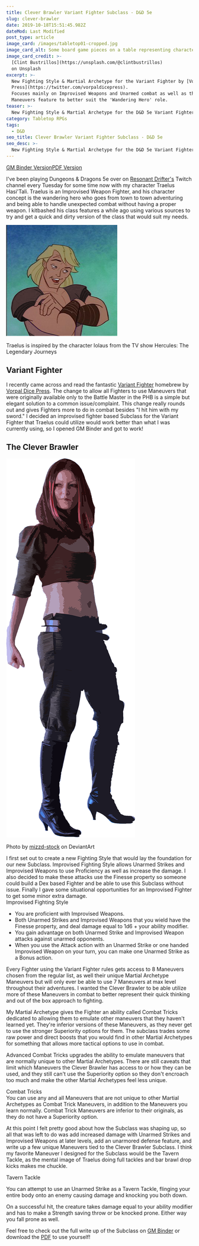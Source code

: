 ```yaml
---
title: Clever Brawler Variant Fighter Subclass - D&D 5e
slug: clever-brawler
date: 2019-10-18T15:51:45.982Z
dateMod: Last Modified
post_type: article
image_card: /images/tabletop01-cropped.jpg
image_card_alt: Some board game pieces on a table representing characters in battle.
image_card_credit: >-
  [Clint Bustrillos](https://unsplash.com/@clintbustrillos)
  on Unsplash
excerpt: >-
  New Fighting Style & Martial Archetype for the Variant Fighter by [Vorpal Dice
  Press](https://twitter.com/vorpaldicepress).
  Focuses mainly on Improvised Weapons and Unarmed combat as well as the
  Maneuvers feature to better suit the 'Wandering Hero' role.
teaser: >-
  New Fighting Style & Martial Archetype for the D&D 5e Variant Fighter by Vorpal Dice Press.
category: Tabletop RPGs
tags:
  - D&D
seo_title: Clever Brawler Variant Fighter Subclass - D&D 5e
seo_desc: >-
  New Fighting Style & Martial Archetype for the D&D 5e Variant Fighter by Vorpal Dice Press. Focuses mainly on Improvised Weapons and Unarmed combat as well as the Maneuvers feature to bring the 'Wandering Action Hero' concept to Dungeons & Dragons 5th Edition.
---
```

<div class="flex flex-wrap justify-center mb-8">
<a href="https://www.gmbinder.com/share/-LrIf4k8Z37lw1PmDFOR" target="_blank"
class="fs-btn mr-4">GM Binder Version</a><a
href="/images/clever-brawler-v1-0.pdf" target="_blank" class="fs-btn">PDF
Version</a></div>

<p>I've been playing Dungeons & Dragons 5e over on <a href="https://twitch.tv/resonantdrifter" target="_blank">Resonant Drifter's</a> Twitch channel every Tuesday for some time now with my character Traelus Hasi'Tali. Traelus is an Improvised Weapon Fighter, and his character concept is the wandering hero who goes from town to town adventuring and being able to handle unexpected combat without having a proper weapon. I kitbashed his class features a while ago using various sources to try and get a quick and dirty version of the class that would suit my needs.</p>

<div class="flex flex-wrap justify-center"> <img src="/images/traelus-hasa-tali.png" alt="An altered image of Iolaus from the Hercules and Xena animated movie to represent Traelus Hasi'Tali">
</div>

<p class="text-base text-center py-4"> Traelus is inspired by the character Iolaus from the TV show Hercules: The Legendary Journeys</p>

<h2 class="text-4xl text-center">Variant Fighter</h2>

I recently came across and read the fantastic <a href="https://www.reddit.com/r/UnearthedArcana/comments/bdode0/variant_fighter_reupload_vdp_version/" target="_blank">Variant Fighter</a> homebrew by <a href="https://twitter.com/vorpaldicepress" target="_blank"> Vorpal Dice Press</a>. The change to allow all Fighters to use Maneuvers that were originally available only to the Battle Master in the PHB is a simple but elegant solution to a common issue/complaint. This change really rounds out and gives Fighters more to do in combat besides "I hit him with my sword." I decided an improvised fighter based Subclass for the Variant Fighter that Traelus could utilize would work better than what I was currently using, so I opened GM Binder and got to work!

<h2 class="text-4xl text-center">The Clever Brawler</h2>

<div class="flex w-32 justify-center mx-auto">
<img src="/images/fighter.png" alt="Image of the Clever Brawler">
</div>

<p class=" text-base justify-center px-1 py-4 text-center">Photo by <a href="https://www.deviantart.com/mizzd-stock/gallery" target="_blank">mizzd-stock</a> on DeviantArt</p>
I first set out to create a new Fighting Style that would lay the foundation for our new Subclass. Improvised Fighting Style allows Unarmed Strikes and Improvised Weapons to use Proficiency as well as increase the damage. I also decided to make these attacks use the Finesse property so someone could build a Dex based Fighter and be able to use this Subclass without issue. Finally I gave some situational opportunities for an Improvised Fighter to get some minor extra damage.

<div class="flex flex-wrap fs-box bg-fspurple-800 font-mono justify-center my-8 mx-auto"> <div class="pb-4">Improvised Fighting Style</div>
<ul>
<li class="mb-3">You are proficient with Improvised Weapons.</li>
<li class="mb-3">Both Unarmed Strikes and Improvised Weapons that you wield
have the Finesse property, and deal damage equal to 1d6 +
your ability modifier.</li>
<li class="mb-3">You gain advantage on both Unarmed Strike and Improvised
Weapon attacks against unarmed opponents.</li>
<li>When you use the Attack action with an Unarmed Strike or one handed Improvised Weapon on your turn, you can make one Unarmed Strike as a Bonus action.</li>
<ul>
</div>

Every Fighter using the Variant Fighter rules gets access to 8 Maneuvers chosen from the regular list, as well their unique Martial Archetype Maneuvers but will only ever be able to use 7 Maneuvers at max level throughout their adventures. I wanted the Clever Brawler to be able utilize more of these Maneuvers in combat to better represent their quick thinking and out of the box approach to fighting.

My Martial Archetype gives the Fighter an ability called Combat Tricks dedicated to allowing them to emulate other maneuvers that they haven't learned yet. They're inferior versions of these Maneuvers, as they never get to use the stronger Superiority options for them. The subclass trades some raw power and direct boosts that you would find in other Martial Archetypes for something that allows more tactical options to use in combat.

Advanced Combat Tricks
 upgrades the ability to emulate maneuvers that are normally unique to other Martial Archetypes. There are still caveats that limit which Maneuvers the Clever Brawler has access to or how they can be used, and they still can't use the Superiority option so they don't encroach too much and make the other Martial Archetypes feel less unique.

<div class="flex flex-wrap fs-box bg-fspurple-800 font-mono justify-center my-8 mx-auto"> <div class="pb-4">Combat Tricks</div>
You can use any and all Maneuvers that are not unique to
other Martial Archetypes as Combat Trick Maneuvers, in
addition to the Maneuvers you learn normally.
Combat Trick Maneuvers are inferior to their originals, as
they do not have a Superiority option.
</div>

At this point I felt pretty good about how the Subclass was shaping up, so all that was left to do was add increased damage with Unarmed Strikes and Improvised Weapons at later levels, add an unarmored defense feature, and write up a few unique Maneuvers tied to the Clever Brawler Subclass. I think my favorite Maneuver I designed for the Subclass would be the Tavern Tackle, as the mental image of Traelus doing full tackles and bar brawl drop kicks makes me chuckle.

<div class="flex flex-wrap fs-box bg-fspurple-800 font-mono justify-center my-8 mx-auto"> <div class="pb-4">Tavern Tackle</div>
<p>You can attempt to use an Unarmed Strike as a Tavern Tackle, flinging your entire body onto an enemy causing damage and knocking you both down.</p>
<p>On a successful hit, the creature takes damage equal to your ability modifier and has to make a Strength saving throw or be knocked prone. Either way you fall prone as well.</p>
</div>

Feel free to check out the full write up of the Subclass on <a href="https://www.gmbinder.com/share/-LrIf4k8Z37lw1PmDFOR" target="_blank">GM Binder</a> or download the <a href="/images/clever-brawler-v1-0.pdf" target="_blank">PDF</a> to use yourself!

